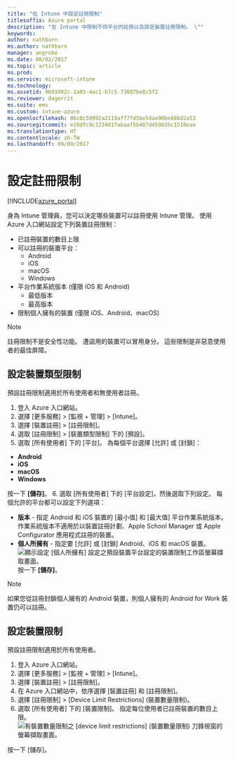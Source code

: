 ```yaml
---
title: "在 Intune 中設定註冊限制"
titlesuffix: Azure portal
description: "在 Intune 中限制不同平台的註冊以及設定裝置註冊限制。 \""
keywords: 
author: nathbarn
ms.author: nathbarn
manager: angrobe
ms.date: 08/02/2017
ms.topic: article
ms.prod: 
ms.service: microsoft-intune
ms.technology: 
ms.assetid: 9691982c-1a03-4ac1-b7c5-73087be8c5f2
ms.reviewer: dagerrit
ms.suite: ems
ms.custom: intune-azure
ms.openlocfilehash: 06c0c58992a2119aff7fd5be54ae90be886d2a53
ms.sourcegitcommit: e10dfc9c123401fabaaf5b487d459826c1510eae
ms.translationtype: HT
ms.contentlocale: zh-TW
ms.lasthandoff: 09/09/2017
---
```

# <a name="set-enrollment-restrictions"></a>設定註冊限制

[!INCLUDE[azure_portal](./includes/azure_portal.md)]

身為 Intune 管理員，您可以決定哪些裝置可以註冊使用 Intune 管理。 使用 Azure 入口網站設定下列裝置註冊限制：

- 已註冊裝置的數目上限
- 可以註冊的裝置平台：
  - Android
  - iOS
  - macOS
  - Windows
- 平台作業系統版本 (僅限 iOS 和 Android)
  - 最低版本
  - 最高版本
- 限制個人擁有的裝置 (僅限 iOS、Android、macOS)

>[!NOTE]
>註冊限制不是安全性功能。 遭盜用的裝置可以冒用身分。 這些限制是非惡意使用者的最佳屏障。

## <a name="set-device-type-restrictions"></a>設定裝置類型限制
預設註冊限制適用於所有使用者和無使用者註冊。
1. 登入 Azure 入口網站。
2. 選擇 [更多服務]  >  [監視 + 管理]  >  [Intune]。
3. 選擇 [裝置註冊] > [註冊限制]。
4. 選取 [註冊限制]  >  [裝置類型限制] 下的 [預設]。
5. 選取 [所有使用者] 下的 [平台]。 為每個平台選擇 [允許] 或 [封鎖]：
  - **Android**
  - **iOS**
  - **macOS**
  - **Windows**

  按一下 **[儲存]**。
6. 選取 [所有使用者] 下的 [平台設定]，然後選取下列設定。 每個允許的平台都可以設定下列選項：
  - **版本** - 指定 Android 和 iOS 裝置的 [最小值] 和 [最大值] 平台作業系統版本。 作業系統版本不適用於以裝置註冊計劃、Apple School Manager 或 Apple Configurator 應用程式註冊的裝置。
  - **個人所擁有** - 指定要 [允許] 或 [封鎖] Android、iOS 和 macOS 裝置。
  ![顯示設定 [個人所擁有] 設定之預設裝置平台設定的裝置限制工作區螢幕擷取畫面。](media/device-restrictions-platform-configurations.png)
  按一下 **[儲存]**。

>[!NOTE]
>如果您從註冊封鎖個人擁有的 Android 裝置，則個人擁有的 Android for Work 裝置仍可以註冊。

## <a name="set-device-limit-restrictions"></a>設定裝置限制
預設註冊限制適用於所有使用者。
1. 登入 Azure 入口網站。
2. 選擇 [更多服務]  >  [監視 + 管理]  >  [Intune]。
3. 選擇 [裝置註冊] > [註冊限制]。
4. 在 Azure 入口網站中，依序選擇 [裝置註冊] 和 [註冊限制]。
5. 選擇 [註冊限制] > [Device Limit Restrictions] (裝置數量限制)。
6. 選取 [所有使用者] 下的 [裝置限制]。 指定每位使用者已註冊裝置的數目上限。  
![有裝置數量限制之 [device limit restrictions] (裝置數量限制) 刀鋒視窗的螢幕擷取畫面。](./media/device-restrictions-limit.png)

  按一下 [儲存]。
